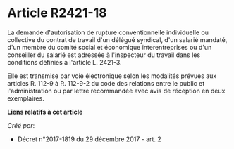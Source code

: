# Article R2421-18

La demande d'autorisation de rupture conventionnelle individuelle ou collective du contrat de travail d'un délégué syndical,
d'un salarié mandaté, d'un membre du comité social et économique interentreprises ou d'un conseiller du salarié est adressée
à l'inspecteur du travail dans les conditions définies à l'article L. 2421-3.

Elle est transmise par voie électronique selon les modalités prévues aux articles R. 112-9 à R. 112-9-2 du code des relations
entre le public et l'administration ou par lettre recommandée avec avis de réception en deux exemplaires.

**Liens relatifs à cet article**

_Créé par_:

  - Décret n°2017-1819 du 29 décembre 2017 - art. 2
